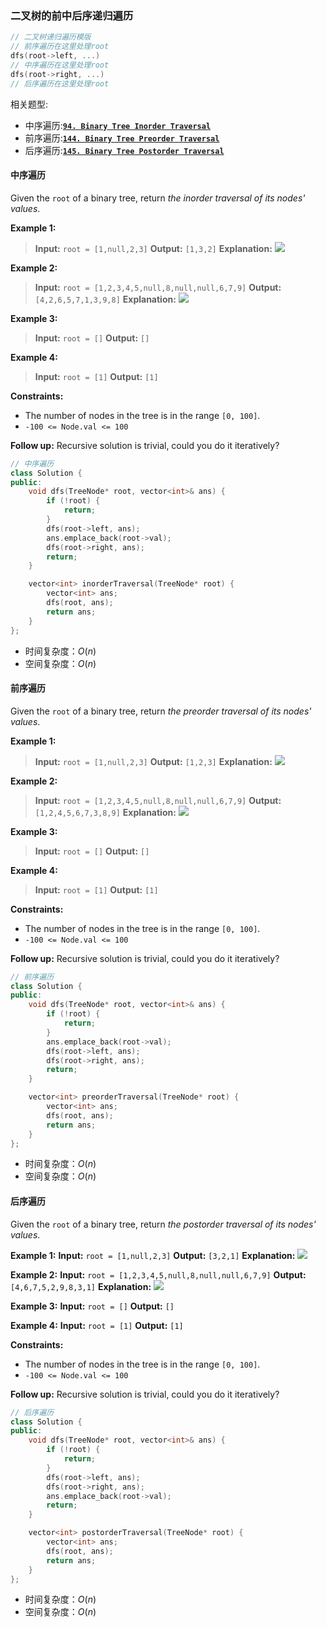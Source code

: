 ### 二叉树的前中后序递归遍历
```cpp
// 二叉树递归遍历模版
// 前序遍历在这里处理root
dfs(root->left, ...)
// 中序遍历在这里处理root
dfs(root->right, ...)
// 后序遍历在这里处理root
```
相关题型:
-   中序遍历:**[`94. Binary Tree Inorder Traversal`](https://leetcode.cn/problems/binary-tree-inorder-traversal/description/)**
-   前序遍历:**[`144. Binary Tree Preorder Traversal`](https://leetcode.cn/problems/binary-tree-preorder-traversal/description/)**
-   后序遍历:**[`145. Binary Tree Postorder Traversal`](https://leetcode.cn/problems/binary-tree-postorder-traversal/description/)**

#### 中序遍历
Given the `root` of a binary tree, return _the inorder traversal of its nodes' values_.

**Example 1:**
> **Input:** `root = [1,null,2,3]`
> **Output:** `[1,3,2]`
> **Explanation:**
> ![](https://assets.leetcode.com/uploads/2024/08/29/screenshot-2024-08-29-202743.png)

**Example 2:**
> **Input:** `root = [1,2,3,4,5,null,8,null,null,6,7,9]`
> **Output:** `[4,2,6,5,7,1,3,9,8]`
> **Explanation:**
> ![](https://assets.leetcode.com/uploads/2024/08/29/tree_2.png)

**Example 3:**
> **Input:** `root = []`
> **Output:** `[]`

**Example 4:**
> **Input:** `root = [1]`
> **Output:** `[1]`

**Constraints:**
-   The number of nodes in the tree is in the range `[0, 100]`.
-   `-100 <= Node.val <= 100`

**Follow up:** Recursive solution is trivial, could you do it iteratively?

```cpp
// 中序遍历
class Solution {
public:
    void dfs(TreeNode* root, vector<int>& ans) {
        if (!root) {
            return;
        }
        dfs(root->left, ans);
        ans.emplace_back(root->val);
        dfs(root->right, ans);
        return;
    }

    vector<int> inorderTraversal(TreeNode* root) {
        vector<int> ans;
        dfs(root, ans);
        return ans;    
    }
};
```
* 时间复杂度：$O(n)$
* 空间复杂度：$O(n)$


#### 前序遍历
Given the  `root`  of a binary tree, return  _the preorder traversal of its nodes' values_.

**Example 1:**
> **Input:**  `root = [1,null,2,3]`
> **Output:**  `[1,2,3]`
> **Explanation:**
> ![](https://assets.leetcode.com/uploads/2024/08/29/screenshot-2024-08-29-202743.png)

**Example 2:**
> **Input:**  `root = [1,2,3,4,5,null,8,null,null,6,7,9]`
> **Output:**  `[1,2,4,5,6,7,3,8,9]`
> **Explanation:**
> ![](https://assets.leetcode.com/uploads/2024/08/29/tree_2.png)

**Example 3:**
> **Input:**  `root = []`
> **Output:**  `[]`

**Example 4:**
> **Input:**  `root = [1]`
> **Output:**  `[1]`

**Constraints:**
-   The number of nodes in the tree is in the range  `[0, 100]`.
-   `-100 <= Node.val <= 100`

**Follow up:**  Recursive solution is trivial, could you do it iteratively?

```cpp
// 前序遍历
class Solution {
public:
    void dfs(TreeNode* root, vector<int>& ans) {
        if (!root) {
            return;
        }
        ans.emplace_back(root->val);
        dfs(root->left, ans);
        dfs(root->right, ans);
        return;
    }

    vector<int> preorderTraversal(TreeNode* root) {
        vector<int> ans;
        dfs(root, ans);
        return ans;    
    }
};
```
* 时间复杂度：$O(n)$
* 空间复杂度：$O(n)$

#### 后序遍历
Given the  `root`  of a binary tree, return  _the postorder traversal of its nodes' values_.

**Example 1:**
**Input:**  `root = [1,null,2,3]`
**Output:**  `[3,2,1]`
**Explanation:**
![](https://assets.leetcode.com/uploads/2024/08/29/screenshot-2024-08-29-202743.png)

**Example 2:**
**Input:**  `root = [1,2,3,4,5,null,8,null,null,6,7,9]`
**Output:**  `[4,6,7,5,2,9,8,3,1]`
**Explanation:**
![](https://assets.leetcode.com/uploads/2024/08/29/tree_2.png)

**Example 3:**
**Input:**  `root = []`
**Output:**  `[]`

**Example 4:**
**Input:**  `root = [1]`
**Output:**  `[1]`

**Constraints:**
-   The number of nodes in the tree is in the range  `[0, 100]`.
-   `-100 <= Node.val <= 100`

**Follow up:**  Recursive solution is trivial, could you do it iteratively?

```cpp
// 后序遍历
class Solution {
public:
    void dfs(TreeNode* root, vector<int>& ans) {
        if (!root) {
            return;
        }
        dfs(root->left, ans);
        dfs(root->right, ans);
        ans.emplace_back(root->val);
        return;
    }

    vector<int> postorderTraversal(TreeNode* root) {
        vector<int> ans;
        dfs(root, ans);
        return ans;    
    }
};
```
* 时间复杂度：$O(n)$
* 空间复杂度：$O(n)$